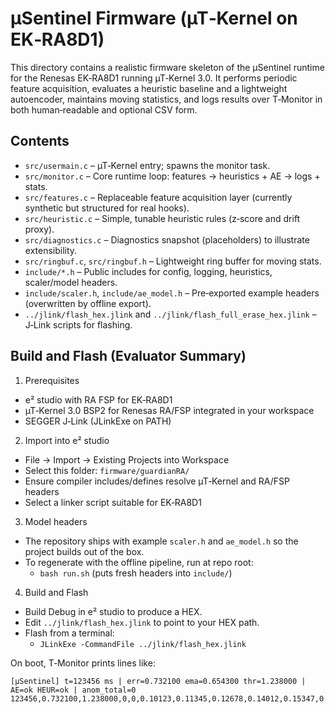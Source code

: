 # µSentinel Firmware (µT‑Kernel on EK‑RA8D1)

This directory contains a realistic firmware skeleton of the µSentinel runtime for the Renesas EK‑RA8D1 running µT‑Kernel 3.0. It performs periodic feature acquisition, evaluates a heuristic baseline and a lightweight autoencoder, maintains moving statistics, and logs results over T‑Monitor in both human‑readable and optional CSV form.

## Contents

- `src/usermain.c` – µT‑Kernel entry; spawns the monitor task.
- `src/monitor.c` – Core runtime loop: features → heuristics + AE → logs + stats.
- `src/features.c` – Replaceable feature acquisition layer (currently synthetic but structured for real hooks).
- `src/heuristic.c` – Simple, tunable heuristic rules (z‑score and drift proxy).
- `src/diagnostics.c` – Diagnostics snapshot (placeholders) to illustrate extensibility.
- `src/ringbuf.c`, `src/ringbuf.h` – Lightweight ring buffer for moving stats.
- `include/*.h` – Public includes for config, logging, heuristics, scaler/model headers.
- `include/scaler.h`, `include/ae_model.h` – Pre‑exported example headers (overwritten by offline export).
- `../jlink/flash_hex.jlink` and `../jlink/flash_full_erase_hex.jlink` – J‑Link scripts for flashing.

## Build and Flash (Evaluator Summary)

1) Prerequisites
- e² studio with RA FSP for EK‑RA8D1
- µT‑Kernel 3.0 BSP2 for Renesas RA/FSP integrated in your workspace
- SEGGER J‑Link (JLinkExe on PATH)

2) Import into e² studio
- File → Import → Existing Projects into Workspace
- Select this folder: `firmware/guardianRA/`
- Ensure compiler includes/defines resolve µT‑Kernel and RA/FSP headers
- Select a linker script suitable for EK‑RA8D1

3) Model headers
- The repository ships with example `scaler.h` and `ae_model.h` so the project builds out of the box.
- To regenerate with the offline pipeline, run at repo root:
  - `bash run.sh` (puts fresh headers into `include/`)

4) Build and Flash
- Build Debug in e² studio to produce a HEX.
- Edit `../jlink/flash_hex.jlink` to point to your HEX path.
- Flash from a terminal:
  - `JLinkExe -CommandFile ../jlink/flash_hex.jlink`

On boot, T‑Monitor prints lines like:
```
[µSentinel] t=123456 ms | err=0.732100 ema=0.654300 thr=1.238000 | AE=ok HEUR=ok | anom_total=0
123456,0.732100,1.238000,0,0,0.10123,0.11345,0.12678,0.14012,0.15347,0.16680
```
